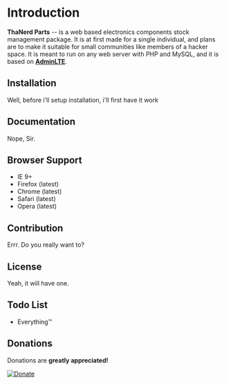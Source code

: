 Introduction
============

**ThaNerd Parts** -- is a web based electronics components stock management package. It is at first made for a single individual, and plans are to make it suitable for small communities like members of a hacker space.
It is meant to run on any web server with PHP and MySQL, and it is based on **[AdminLTE](https://almsaeedstudio.com/themes/AdminLTE/)**.

Installation
------------
Well, before i'll setup installation, i'll first have it work 

Documentation
-------------
Nope, Sir.

Browser Support
---------------
- IE 9+
- Firefox (latest)
- Chrome (latest)
- Safari (latest)
- Opera (latest)

Contribution
------------
Errr. Do you really want to?

License
-------
Yeah, it will have one.

Todo List
---------
- Everything™


Donations
---------
Donations are **greatly appreciated!**

[![Donate](https://www.paypalobjects.com/en_US/i/btn/btn_donateCC_LG.gif "ThaNerd")](https://www.paypal.me/ThaNerd "Donate")

